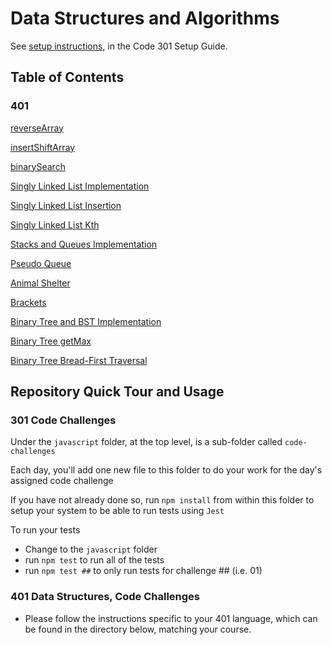 # Data Structures and Algorithms

See [setup instructions](https://codefellows.github.io/setup-guide/code-301/3-code-challenges), in the Code 301 Setup Guide.

## Table of Contents

### 401

[reverseArray](java\reverseArray)

[insertShiftArray](java\insertShiftArray)

[binarySearch](java\binarysearch)

[Singly Linked List Implementation](java\datastructures\Singly-Linked-List-README.md)

[Singly Linked List Insertion](java\datastructures\Linked-List-Insertions-README.md)

[Singly Linked List Kth](java\datastructures\Singly-Linked-List-kth-README.md)

[Stacks and Queues Implementation](java\datastructures\Stacks-and-Queues-README.md)

[Pseudo Queue](java\datastructures\Stacks-Queue-Pseudo-README.md)

[Animal Shelter](java\datastructures\Stacks-Queue-Animal-Shelter-README.md)

[Brackets](java\datastructures\Stacks-Queue-Brackets-README.md)

[Binary Tree and BST Implementation](java\datastructures\Trees-README.md)

[Binary Tree getMax](java\datastructures\Trees-Max-README.md)

[Binary Tree Bread-First Traversal](java\datastructures\Trees-Breadth-First-README.md)

## Repository Quick Tour and Usage

### 301 Code Challenges

Under the `javascript` folder, at the top level, is a sub-folder called `code-challenges`

Each day, you'll add one new file to this folder to do your work for the day's assigned code challenge

If you have not already done so, run `npm install` from within this folder to setup your system to be able to run tests using `Jest`

To run your tests

- Change to the `javascript` folder
- run `npm test` to run all of the tests
- run `npm test ##` to only run tests for challenge ## (i.e. 01)

### 401 Data Structures, Code Challenges

- Please follow the instructions specific to your 401 language, which can be found in the directory below, matching your course.
